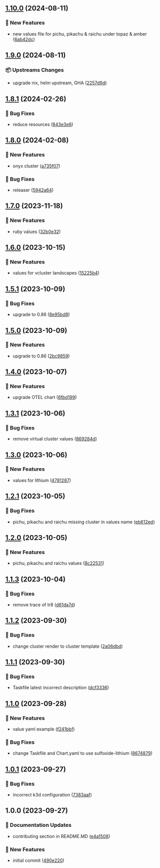 ## [1.10.0](https://github.com/AtomiCloud/sulfoxide.lithium/compare/v1.9.0...v1.10.0) (2024-08-11)


### 🚀 New Features

* new values file for pichu, pikachu & raichu under topaz & amber ([6ab42dc](https://github.com/AtomiCloud/sulfoxide.lithium/commit/6ab42dc6661d07669d00d759dac0ed04686257d0))

## [1.9.0](https://github.com/AtomiCloud/sulfoxide.lithium/compare/v1.8.1...v1.9.0) (2024-08-11)


### 📦 Upstreams Changes

* upgrade nix, helm upstream, GHA ([2257d9d](https://github.com/AtomiCloud/sulfoxide.lithium/commit/2257d9d249684909af1b1d6f34d6f8e130ad02b8))

## [1.8.1](https://github.com/AtomiCloud/sulfoxide.lithium/compare/v1.8.0...v1.8.1) (2024-02-26)


### 🐛 Bug Fixes

* reduce resources ([843e3e6](https://github.com/AtomiCloud/sulfoxide.lithium/commit/843e3e6e6bb2207ae22ad23ec7833cdf7c651f78))

## [1.8.0](https://github.com/AtomiCloud/sulfoxide.lithium/compare/v1.7.0...v1.8.0) (2024-02-08)


### 🚀 New Features

* onyx cluster ([a735f07](https://github.com/AtomiCloud/sulfoxide.lithium/commit/a735f07cc2e76bd7a71011a4b21a8c8681250ce1))


### 🐛 Bug Fixes

* releaser ([5942a64](https://github.com/AtomiCloud/sulfoxide.lithium/commit/5942a641322d6a58cc43b9eb37932dba04e9eec7))

## [1.7.0](https://github.com/AtomiCloud/sulfoxide.lithium/compare/v1.6.0...v1.7.0) (2023-11-18)


### 🚀 New Features

* ruby values ([32b0e32](https://github.com/AtomiCloud/sulfoxide.lithium/commit/32b0e32cb56efe6223a0ccc9c744251f374dfa2b))

## [1.6.0](https://github.com/AtomiCloud/sulfoxide.lithium/compare/v1.5.1...v1.6.0) (2023-10-15)


### 🚀 New Features

* values for vcluster landscapes ([15225b4](https://github.com/AtomiCloud/sulfoxide.lithium/commit/15225b4a000842029cfb1707199aff025a2128af))

## [1.5.1](https://github.com/AtomiCloud/sulfoxide.lithium/compare/v1.5.0...v1.5.1) (2023-10-09)


### 🐛 Bug Fixes

* upgrade to 0.86 ([8e95bd8](https://github.com/AtomiCloud/sulfoxide.lithium/commit/8e95bd8d0b2ec9973845bbcbc379c4045e63666d))

## [1.5.0](https://github.com/AtomiCloud/sulfoxide.lithium/compare/v1.4.0...v1.5.0) (2023-10-09)


### 🚀 New Features

* upgrade to 0.86 ([2bc9859](https://github.com/AtomiCloud/sulfoxide.lithium/commit/2bc98599156881488be16903f323dc23a11c9988))

## [1.4.0](https://github.com/AtomiCloud/sulfoxide.lithium/compare/v1.3.1...v1.4.0) (2023-10-07)


### 🚀 New Features

* upgrade OTEL chart ([6fbd199](https://github.com/AtomiCloud/sulfoxide.lithium/commit/6fbd19939eda05849710344ebd42cd72254e81bd))

## [1.3.1](https://github.com/AtomiCloud/sulfoxide.lithium/compare/v1.3.0...v1.3.1) (2023-10-06)


### 🐛 Bug Fixes

* remove virtual cluster values ([869284d](https://github.com/AtomiCloud/sulfoxide.lithium/commit/869284dadb260a54992482b1e7ab79c7c2ad1dcc))

## [1.3.0](https://github.com/AtomiCloud/sulfoxide.lithium/compare/v1.2.1...v1.3.0) (2023-10-06)


### 🚀 New Features

* values for lithium ([4781287](https://github.com/AtomiCloud/sulfoxide.lithium/commit/4781287a8301e128a7a1e02510fd5127d5ea1427))

## [1.2.1](https://github.com/AtomiCloud/sulfoxide.lithium/compare/v1.2.0...v1.2.1) (2023-10-05)


### 🐛 Bug Fixes

* pichu, pikachu and raichu missing cluster in values name ([eb612ed](https://github.com/AtomiCloud/sulfoxide.lithium/commit/eb612ed44f138d5f3b51249793a724a41f98b862))

## [1.2.0](https://github.com/AtomiCloud/sulfoxide.lithium/compare/v1.1.3...v1.2.0) (2023-10-05)


### 🚀 New Features

* pichu, pikachu and raichu values ([8c22531](https://github.com/AtomiCloud/sulfoxide.lithium/commit/8c225319e4e5ce71d97ab1980d93647bb2e4867f))

## [1.1.3](https://github.com/AtomiCloud/sulfoxide.lithium/compare/v1.1.2...v1.1.3) (2023-10-04)


### 🐛 Bug Fixes

* remove trace of tr8 ([d61da7d](https://github.com/AtomiCloud/sulfoxide.lithium/commit/d61da7d4c8f6d1b6ab71538b4c3eab847ed7ef4f))

## [1.1.2](https://github.com/AtomiCloud/sulfoxide.lithium/compare/v1.1.1...v1.1.2) (2023-09-30)


### 🐛 Bug Fixes

* change cluster render to cluster template ([2a06dbd](https://github.com/AtomiCloud/sulfoxide.lithium/commit/2a06dbd3bc2760f36766083301f0aa69d47363fa))

## [1.1.1](https://github.com/AtomiCloud/sulfoxide.lithium/compare/v1.1.0...v1.1.1) (2023-09-30)


### 🐛 Bug Fixes

* Taskfile latest incorrect description ([dcf3336](https://github.com/AtomiCloud/sulfoxide.lithium/commit/dcf3336c9156f1839c95b3dde609fa96607bd60a))

## [1.1.0](https://github.com/AtomiCloud/sulfoxide.lithium/compare/v1.0.1...v1.1.0) (2023-09-28)


### 🚀 New Features

* value yaml example ([f241bbf](https://github.com/AtomiCloud/sulfoxide.lithium/commit/f241bbf4af88839aa6657391e910989377af5863))


### 🐛 Bug Fixes

* change Taskfile and Chart.yaml to use sulfoxide-lithium ([8674879](https://github.com/AtomiCloud/sulfoxide.lithium/commit/8674879cb65c7a1d299acf99d0da783d62e2d9df))

## [1.0.1](https://github.com/AtomiCloud/sulfoxide.lithium/compare/v1.0.0...v1.0.1) (2023-09-27)


### 🐛 Bug Fixes

* incorrect k3d configuration ([7383aaf](https://github.com/AtomiCloud/sulfoxide.lithium/commit/7383aaf1f31390ce2e67519499667b6233b9d4b0))

## 1.0.0 (2023-09-27)


### 📝 Documentation Updates

* contributing section in README.MD ([e4a1508](https://github.com/AtomiCloud/sulfoxide.lithium/commit/e4a15089fa6b3c35d559a4196983c91c87b09fcb))


### 🚀 New Features

* initial commit ([490e220](https://github.com/AtomiCloud/sulfoxide.lithium/commit/490e2201b44df6db5cd30e75db7455020252d70e))
